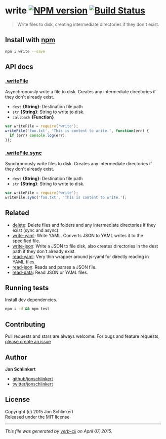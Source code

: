 # write [![NPM version](https://badge.fury.io/js/write.svg)](http://badge.fury.io/js/write)  [![Build Status](https://travis-ci.org/jonschlinkert/write.svg)](https://travis-ci.org/jonschlinkert/write) 

> Write files to disk, creating intermediate directories if they don't exist.

## Install with [npm](npmjs.org)

```bash
npm i write --save
```

## API docs
### [.writeFile](./index.js#L32)

Asynchronously write a file to disk. Creates any intermediate directories if they don't already exist.

* `dest` **{String}**: Destination file path    
* `str` **{String}**: String to write to disk.    
* `callback` **{Function}**    

```js
var writeFile = require('write');
writeFile('foo.txt', 'This is content to write.', function(err) {
  if (err) console.log(err);
});
```

### [.writeFile.sync](./index.js#L64)

Synchronously write files to disk. Creates any intermediate directories if they don't already exist.

* `dest` **{String}**: Destination file path    
* `str` **{String}**: String to write to disk.    

```js
var writeFile = require('write');
writeFile.sync('foo.txt', 'This is content to write.');
```

## Related
* [delete](https://github.com/jonschlinkert/delete): Delete files and folders and any intermediate directories if they exist (sync and async).
* [write-yaml](https://github.com/jonschlinkert/write-yaml): Write YAML. Converts JSON to YAML writes it to the specified file.
* [write-json](https://github.com/jonschlinkert/write-json): Write a JSON to file disk, also creates directories in the dest path if they don't already exist.
* [read-yaml](https://github.com/jonschlinkert/read-yaml): Very thin wrapper around js-yaml for directly reading in YAML files.
* [read-json](https://github.com/azer/read-json): Reads and parses a JSON file.
* [read-data](https://github.com/jonschlinkert/read-data): Read JSON or YAML files.

## Running tests
Install dev dependencies.

```bash
npm i -d && npm test
```

## Contributing
Pull requests and stars are always welcome. For bugs and feature requests, [please create an issue](https://github.com/jonschlinkert/write/issues)

## Author

**Jon Schlinkert**
 
+ [github/jonschlinkert](https://github.com/jonschlinkert)
+ [twitter/jonschlinkert](http://twitter.com/jonschlinkert) 

## License
Copyright (c) 2015 Jon Schlinkert  
Released under the MIT license

***

_This file was generated by [verb-cli](https://github.com/assemble/verb-cli) on April 07, 2015._
<!-- deps:mocha -->